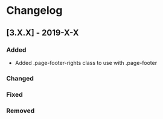 # Changelog

## [3.X.X] - 2019-X-X

### Added

- Added .page-footer-rights class to use with .page-footer

### Changed

### Fixed

### Removed
